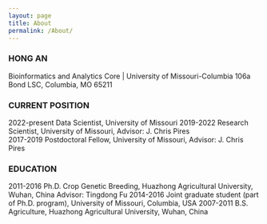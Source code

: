```yaml
---
layout: page
title: About
permalink: /About/
---
```


### HONG AN
Bioinformatics and Analytics Core | University of Missouri-Columbia
106a Bond LSC, Columbia, MO 65211


### CURRENT POSITION
2022-present Data Scientist, University of Missouri
2019-2022	Research Scientist, University of Missouri, Advisor: J. Chris Pires   
2017-2019	Postdoctoral Fellow, University of Missouri, Advisor: J. Chris Pires   

### EDUCATION
2011-2016	Ph.D. Crop Genetic Breeding, Huazhong Agricultural University, Wuhan, China
Advisor: Tingdong Fu
       2014-2016	Joint graduate student (part of Ph.D. program), University of Missouri, Columbia, USA
2007-2011	B.S. Agriculture, Huazhong Agricultural University, Wuhan, China
